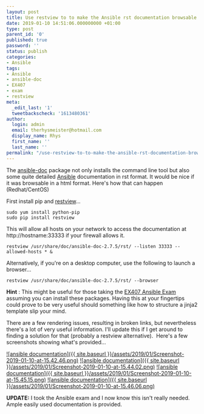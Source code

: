 ```yaml
---
layout: post
title: Use restview to to make the Ansible rst documentation browsable
date: 2019-01-10 14:51:06.000000000 +01:00
type: post
parent_id: '0'
published: true
password: ''
status: publish
categories:
- Ansible
tags:
- Ansible
- ansible-doc
- EX407
- exam
- restview
meta:
  _edit_last: '1'
  tweetbackscheck: '1613480361'
author:
  login: admin
  email: therhysmeister@hotmail.com
  display_name: Rhys
  first_name: ''
  last_name: ''
permalink: "/use-restview-to-to-make-the-ansible-rst-documentation-browsable/2419/"
---
```

The [ansible-doc](https://linux.die.net/man/1/ansible-doc) package not only installs the command line tool but also some quite detailed [Ansible](https://www.ansible.com/) documentation in rst format. It would be nice if it was browsable in a html format. Here's how that can happen (Redhat/CentOS)

First install pip and [restview](https://pypi.org/project/restview/)...

```
sudo yum install python-pip
sudo pip install restview
```

This will allow all hosts on your network to access the documentation at http://hostname:33333 if your firewall allows it.

```
restview /usr/share/doc/ansible-doc-2.7.5/rst/ --listen 33333 --allowed-hosts * &
```

Alternatively, if you're on a desktop computer, use the following to launch a browser...

```
restview /usr/share/doc/ansible-doc-2.7.5/rst/ --browser
```

**Hint** : This might be useful for those taking the [EX407 Ansible Exam](https://www.redhat.com/en/services/training/ex407-red-hat-certified-specialist-in-ansible-automation-exam) assuming you can install these packages. Having this at your fingertips could prove to be very useful should something like how to structure a jinja2 template slip your mind.

There are a few rendering issues, resulting in broken links, but nevertheless there's a lot of very useful information. I'll update this if I get around to finding a solution for that (probably a restview alternative).&nbsp; Here's a few screenshots showing what's provided...

[![ansible documentation]({{ site.baseurl }}/assets/2019/01/Screenshot-2019-01-10-at-15.42.46.png)](http://www.youdidwhatwithtsql.com/wp-content/uploads/2019/01/Screenshot-2019-01-10-at-15.42.46.png) [![ansible documentation]({{ site.baseurl }}/assets/2019/01/Screenshot-2019-01-10-at-15.44.02.png)](http://www.youdidwhatwithtsql.com/wp-content/uploads/2019/01/Screenshot-2019-01-10-at-15.44.02.png) [![ansible documentation]({{ site.baseurl }}/assets/2019/01/Screenshot-2019-01-10-at-15.45.15.png)](http://www.youdidwhatwithtsql.com/wp-content/uploads/2019/01/Screenshot-2019-01-10-at-15.45.15.png) [![ansible documentation]({{ site.baseurl }}/assets/2019/01/Screenshot-2019-01-10-at-15.46.06.png)](http://www.youdidwhatwithtsql.com/wp-content/uploads/2019/01/Screenshot-2019-01-10-at-15.46.06.png)

**UPDATE:** I took the Ansible exam and I now know this isn't really needed. Ample easily used documentation is provided.

